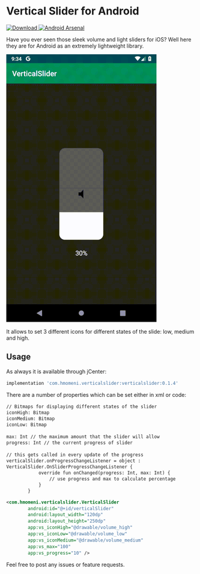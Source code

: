 # Vertical Slider for Android
 [ ![Download](https://api.bintray.com/packages/2hamed/maven/VerticalSlider/images/download.svg) ](https://bintray.com/2hamed/maven/VerticalSlider/_latestVersion)
 [![Android Arsenal]( https://img.shields.io/badge/Android%20Arsenal-VerticalSlider-green.svg?style=flat )]( https://android-arsenal.com/details/1/7564 )
 
Have you ever seen those sleek volume and light sliders for iOS? Well here they are for Android as an extremely lightweight library.

![Showcase](showcase.gif)

It allows to set 3 different icons for different states of the slide: low, medium and high.

## Usage
As always it is available through jCenter:

```groovy
implementation 'com.hmomeni.verticalslider:verticalslider:0.1.4'
```

There are a number of properties which can be set either in xml or code:

```
// Bitmaps for displaying different states of the slider
iconHigh: Bitmap
iconMedium: Bitmap
iconLow: Bitmap

max: Int // the maximum amount that the slider will allow
progress: Int // the current progress of slider

// this gets called in every update of the progress
verticalSlider.onProgressChangeListener = object : VerticalSlider.OnSliderProgressChangeListener {
            override fun onChanged(progress: Int, max: Int) {
                // use progress and max to calculate percentage
            }
        }
```

```xml
<com.hmomeni.verticalslider.VerticalSlider
        android:id="@+id/verticalSlider"
        android:layout_width="120dp"
        android:layout_height="250dp"
        app:vs_iconHigh="@drawable/volume_high"
        app:vs_iconLow="@drawable/volume_low"
        app:vs_iconMedium="@drawable/volume_medium"
        app:vs_max="100"
        app:vs_progress="10" />
```

Feel free to post any issues or feature requests.